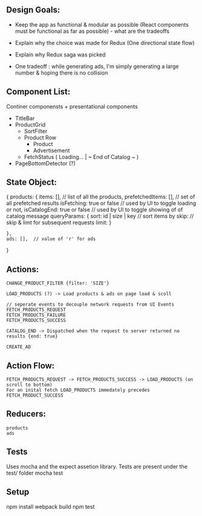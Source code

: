 Design Goals: 
---------------
- Keep the app as functional & modular as possible (React components must be functional as far as possible) - what are the tradeoffs

- Explain why the choice was made for Redux (One directional state flow)

- Explain why Redux saga was picked

- One tradeoff : while generating ads, I'm simply generating a large number & hoping there is no collision


Component List: 
----------------
Continer componensts + presentational components

- TitleBar  
- ProductGrid
    - SortFilter
    - Product Row
        - Product
        - Advertisement 
    - FetchStatus ( Loading... | ~ End of Catalog ~ )
- PageBottomDetector (?)


State Object:
-----------------
{
    products: {
        items: [], //  list of all the products,
        prefetchedItems: [], // set of all prefetched results
        isFetching: true or false // used by UI to toggle loading or not,
        isCatalogEnd: true or false // used by UI to toggle showing of of catalog message
        queryParams: {
            sort: id | size | key  // sort items by
            skip:  // skip & limt for subsequent requests
            limit: 
        }
        
    },
    ads: [],  // value of 'r' for ads
}

Actions:
----------
    CHANGE_PRODUCT_FILTER {filter: 'SIZE'}
    
    LOAD_PRODUCTS (?) -> Load products & ads on page load & scoll

    // seperate events to decouple network requests from UI Events
    FETCH_PRODUCTS_REQUEST
    FETCH_PRODUCTS_FAILURE
    FETCH_PRODUCTS_SUCCESS

    CATALOG_END -> Dispatched when the request to server returned no results {end: true}

    CREATE_AD


Action Flow:
-------------
    FETCH_PRODUCTS_REQUEST -> FETCH_PRODUCTS_SUCCESS -> LOAD_PRODUCTS (on scroll to bottom)
    For an inital fetch LOAD_PRODUCTS immedately precedes FETCH_PRODUCT_SUCCESS

Reducers:
------------
    products
    ads


Tests
--------
Uses mocha and the expect assetion library. Tests are present under the test/ folder
mocha test


Setup
-------
npm install
webpack build
npm test
